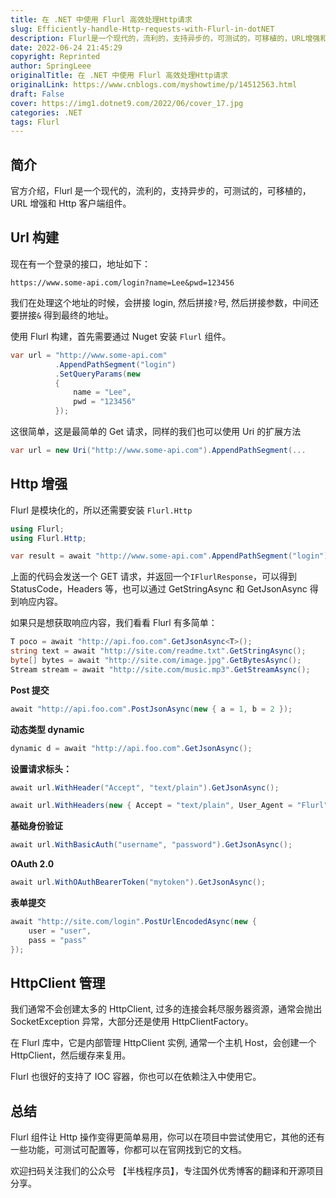 ```yaml
---
title: 在 .NET 中使用 Flurl 高效处理Http请求
slug: Efficiently-handle-Http-requests-with-Flurl-in-dotNET
description: Flurl是一个现代的，流利的，支持异步的，可测试的，可移植的，URL增强和Http客户端组件。
date: 2022-06-24 21:45:29
copyright: Reprinted
author: SpringLeee
originalTitle: 在 .NET 中使用 Flurl 高效处理Http请求
originalLink: https://www.cnblogs.com/myshowtime/p/14512563.html
draft: False
cover: https://img1.dotnet9.com/2022/06/cover_17.jpg
categories: .NET
tags: Flurl
---
```


## 简介

官方介绍，Flurl 是一个现代的，流利的，支持异步的，可测试的，可移植的，URL 增强和 Http 客户端组件。

## Url 构建

现在有一个登录的接口，地址如下：

```shell
https://www.some-api.com/login?name=Lee&pwd=123456
```

我们在处理这个地址的时候，会拼接 login, 然后拼接`?`号, 然后拼接参数，中间还要拼接`&` 得到最终的地址。

使用 Flurl 构建，首先需要通过 Nuget 安装 `Flurl` 组件。

```csharp
var url = "http://www.some-api.com"
          .AppendPathSegment("login")
          .SetQueryParams(new
          {
              name = "Lee",
              pwd = "123456"
          });
```

这很简单，这是最简单的 Get 请求，同样的我们也可以使用 Uri 的扩展方法

```csharp
var url = new Uri("http://www.some-api.com").AppendPathSegment(...
```

## Http 增强

Flurl 是模块化的，所以还需要安装 `Flurl.Http`

```csharp
using Flurl;
using Flurl.Http;

var result = await "http://www.some-api.com".AppendPathSegment("login").GetAsync();
```

上面的代码会发送一个 GET 请求，并返回一个`IFlurlResponse`，可以得到 StatusCode，Headers 等，也可以通过 GetStringAsync 和 GetJsonAsync 得到响应内容。

如果只是想获取响应内容，我们看看 Flurl 有多简单：

```csharp
T poco = await "http://api.foo.com".GetJsonAsync<T>();
string text = await "http://site.com/readme.txt".GetStringAsync();
byte[] bytes = await "http://site.com/image.jpg".GetBytesAsync();
Stream stream = await "http://site.com/music.mp3".GetStreamAsync();
```

**Post 提交**

```csharp
await "http://api.foo.com".PostJsonAsync(new { a = 1, b = 2 });
```

**动态类型 dynamic**

```csharp
dynamic d = await "http://api.foo.com".GetJsonAsync();
```

**设置请求标头：**

```csharp
await url.WithHeader("Accept", "text/plain").GetJsonAsync();

await url.WithHeaders(new { Accept = "text/plain", User_Agent = "Flurl" }).GetJsonAsync();
```

**基础身份验证**

```csharp
await url.WithBasicAuth("username", "password").GetJsonAsync();
```

**OAuth 2.0**

```csharp
await url.WithOAuthBearerToken("mytoken").GetJsonAsync();
```

**表单提交**

```csharp
await "http://site.com/login".PostUrlEncodedAsync(new {
    user = "user",
    pass = "pass"
});
```

## HttpClient 管理

我们通常不会创建太多的 HttpClient, 过多的连接会耗尽服务器资源，通常会抛出 SocketException 异常，大部分还是使用 HttpClientFactory。

在 Flurl 库中，它是内部管理 HttpClient 实例, 通常一个主机 Host，会创建一个 HttpClient，然后缓存来复用。

Flurl 也很好的支持了 IOC 容器，你也可以在依赖注入中使用它。

## 总结

Flurl 组件让 Http 操作变得更简单易用，你可以在项目中尝试使用它，其他的还有一些功能，可测试可配置等，你都可以在官网找到它的文档。

欢迎扫码关注我们的公众号 【半栈程序员】，专注国外优秀博客的翻译和开源项目分享。
